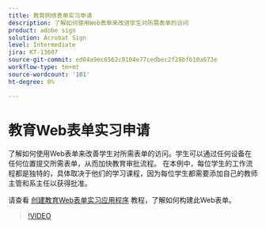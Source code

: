 ```yaml
---
title: 教育网络表单实习申请
description: 了解如何使用Web表单来改进学生对所需表单的访问
product: adobe sign
solution: Acrobat Sign
level: Intermediate
jira: KT-13607
source-git-commit: ed04a9ec6562c0104e77cedbec2f28bf610a673e
workflow-type: tm+mt
source-wordcount: '101'
ht-degree: 0%

---
```


# 教育Web表单实习申请

了解如何使用Web表单来改善学生对所需表单的访问。学生可以通过任何设备在任何位置提交所需表单，从而加快教育审批流程。 在本例中，每位学生的工作流程都是独特的，具体取决于他们的学习课程，因为每位学生都需要添加自己的教师主管和系主任以获得批准。

请查看 [创建教育Web表单实习应用程序](usecase-edu-intern-create.md) 教程，了解如何构建此Web表单。

>[!VIDEO](https://video.tv.adobe.com/v/3421773?quality=12&learn=on&hidetitle=true)

